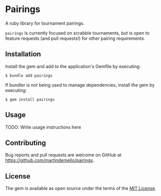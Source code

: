# Pairings

A ruby library for tournament pairings.

`pairings` is currently focused on scrabble tournaments, but is open to feature
requests (and pull requests!) for other pairing requirements.

## Installation

Install the gem and add to the application's Gemfile by executing:

    $ bundle add pairings

If bundler is not being used to manage dependencies, install the gem by executing:

    $ gem install pairings

## Usage

TODO: Write usage instructions here

## Contributing

Bug reports and pull requests are welcome on GitHub at https://github.com/martindemello/pairings.

## License

The gem is available as open source under the terms of the [MIT License](https://opensource.org/licenses/MIT).
